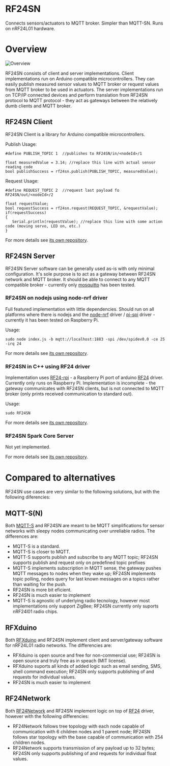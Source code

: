 RF24SN
======

Connects sensors/actuators to MQTT broker.
Simpler than MQTT-SN. Runs on nRF24L01 hardware.

# Overview

![Overview](https://raw.githubusercontent.com/VaclavSynacek/RF24SN/master/RF24SN.png "Overview")

RF24SN consists of client and server implementations. Client implementations
run on Arduino compatible microcontrollers. They can easily publish measured
sensor values to MQTT broker or request values from MQTT broker to be used in actuators. The server
implementations run on TCP/IP connected devices and perform translation
from RF24SN protocol to MQTT protocol - they act as gateways between the
relatively dumb clients and MQTT broker.

## RF24SN Client

RF24SN Client is a library for Arduino compatible microcontrollers.

Publish Usage:
```Arduino
#define PUBLISH_TOPIC 1  //publishes to RF24SN/in/<nodeId>/1
       
float measuredValue = 3.14; //replace this line with actual sensor reading code
bool publishSuccess = rf24sn.publish(PUBLISH_TOPIC, measuredValue);
```

Request Usage:
```Arduino
#define REQUEST_TOPIC 2  //request last payload fo RF24SN/out/<nodeId>/2
       
float requestValue;
bool requestSuccess = rf24sn.request(REQUEST_TOPIC, &requestValue);
if(requestSuccess)
{
   Serial.println(requestValue); //replace this line with some action code (moving servo, LED on, etc.)
}
```

For more details see [its own repository](https://github.com/VaclavSynacek/RF24SN_Arduino_Client).


## RF24SN Server

RF24SN Server software can be generally used as-is with only
minimal configuration. It's sole purpose is to act as a gateway between RF24SN network and MQTT broker. It should be able to connect to any MQTT compatible broker - currently only [mosquitto](http://mosquitto.org/)
has been tested.

### RF24SN on nodejs using node-nrf driver

Full featured implementation with little dependencies. Should run on all
platforms where there is nodejs and the [node-nrf](https://github.com/natevw/node-nrf) driver / [pi-spi](https://github.com/natevw/pi-spi) driver - currently it has been tested on Raspberry Pi.

Usage:
```Shell
sudo node index.js -b mqtt://localhost:1883 -spi /dev/spidev0.0 -ce 25 -irq 24
```

For more details see [its own repository](https://github.com/VaclavSynacek/RF24SN_nodejs_Server). 


### RF24SN in C++ using RF24 driver
Implementation uses [RF24-rpi](https://github.com/jscrane/RF24-rpi) - a Raspberry Pi port of arduino [RF24](https://maniacbug.github.io/RF24/index.html) driver.
Currently only runs on Raspberry Pi.
Implementation is incomplete - the gateway communicates with RF24SN clients,
but is not connected to MQTT broker (only prints received communication
to standard out).

Usage:
```Shell
sudo RF24SN
```

For more details see [its own repository](https://github.com/VaclavSynacek/RF24SN_CPP_Server).

### RF24SN Spark Core Server
Not yet implemented.

For more details see [its own repository](https://github.com/VaclavSynacek/RF24SN_Spark_Core_Server).

# Compared to alternatives

RF24SN use cases are very similar to the following solutions,
but with the following diferencies:

## MQTT-S(N)

Both [MQTT-S](http://mqtt.org/MQTT-S_spec_v1.2.pdf)
and RF24SN are meant to be MQTT simplifications for sensor
networks with sleepy nodes communicating over unreliable radios.
The differences are:

* MQTT-S is a standard.
* MQTT-S is closer to MQTT.
* MQTT-S supports publish and subscribe to any MQTT topic;
RF24SN supports publish and request only on predefined topic prefixes
* MQTT-S implements subscription in MQTT sense, the gateway pushes MQTT
messages to nodes when they wake up;
RF24SN implements topic polling, nodes query for last known messages
on a topics rather than waiting for the push.
* RF24SN is more bit eficient.
* RF24SN is much easier to implement
* MQTT-S is agnostic of underlying radio tecnology, however most
implementations only support ZigBee;
RF24SN currently only suports nRF24l01 radio chips.

## RFXduino

Both [RFXduino](http://embeddedcoolness.com)
and RF24SN implement client and server/gateway
software for nRF24L01 radio networks.
The differencies are:

* RFXduino is open source and free for non-commercial use;
RF24SN is open source and truly free as in speach (MIT license).
* RFXduino suports all kinds of added logic such as email sending,
SMS, shell command execution; RF24SN only supports publishing of and
requests for individual values.
* RF24SN is much easier to implement

## RF24Network

Both [RF24Network](https://maniacbug.github.io/RF24Network/)
and RF24SN implement logic on top of [RF24](https://maniacbug.github.io/RF24/index.html)
driver, however with the following differencies:

* RF24Network follows tree topology with each node capable of communication
with 6 children nodes and 1 parent node;
RF24SN follows star topology with the base capable of communication with
254 children nodes.
* RF24Network supports transmission of any payload up to 32 bytes;
RF24SN only supports publishing of and requests for individual float values.

